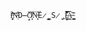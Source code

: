                







                Ḯ̶̩̝͙̱̈̾̽͝N̴̜͒D̶̟̩̆Ö̸̻͆̆N̶̘̈̚ͅĚ̷̻̜̠̰̳S̷̨̡̖̗̐̉I̴̧̲̿͒̔͝A̴̳͛̈́ ̴̤̫̻͇͗̏
